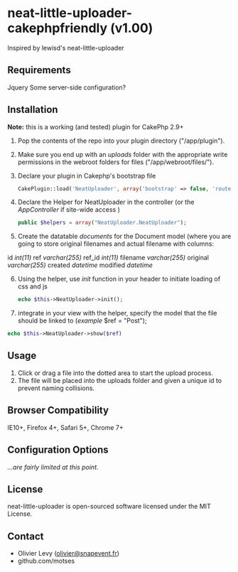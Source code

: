 neat-little-uploader-cakephpfriendly (v1.00)
============================

Inspired by lewisd's neat-little-uploader

Requirements
------------

Jquery
Some server-side configuration?

Installation
------------

**Note:** this is a working (and tested) plugin for CakePhp 2.9+

1. Pop the contents of the repo into your plugin directory ("/app/plugin").
2. Make sure you end up with an *uploads* folder with the appropriate write permissions in the webroot folders for files ("/app/webroot/files/").
3. Declare your plugin in Cakephp's bootstrap file 

    ```php
    CakePlugin::load('NeatUploader', array('bootstrap' => false, 'routes' => false));
    ```
4. Declare the Helper for NeatUploader in the controller (or the *AppController* if site-wide access )

    ```php
    public $helpers = array("NeatUploader.NeatUploader");    
    ```

5. Create the datatable *documents* for the Document model (where you are going to store original filenames and actual filename with columns:

 id *int(11)*
 ref *varchar(255)*
 ref_id *int(11)*
 filename *varchar(255)*
 original *varchar(255)*
 created *datetime*
 modified *datetime*

6. Using the helper, use *init* function in your header to initiate loading of css and js

   ```php
   echo $this->NeatUploader->init();
   ```
    
7. integrate in your view with the helper, specify the model that the file should be linked to (*example* $ref = "Post");

  ```php
  echo $this->NeatUploader->show($ref)
  ```

Usage
-----

1. Click or drag a file into the dotted area to start the upload process. 
2. The file will be placed into the uploads folder and given a unique id to prevent naming collisions.


Browser Compatibility
---------------------

IE10+, Firefox 4+, Safari 5+, Chrome 7+


Configuration Options
---------------------

*...are fairly limited at this point.*

License
-------

neat-little-uploader is open-sourced software licensed under the MIT License.


Contact
-------

- Olivier Levy (olivier@snapevent.fr)
- github.com/motses
